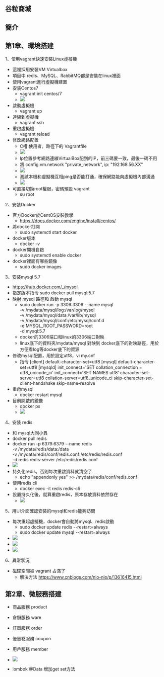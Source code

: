 ## 谷粒商城

## 簡介

## 第1章、環境搭建

1、使用vagrant快速安裝Linux虛擬機

- 這裡採用安裝VM Virtualbox
- 項目中 redis、MySQL、RabbitMQ都是安裝在linux裡面
- 使用vagrant進行虛擬機建置
- 安装Centos7
    - vagrant init centos/7
    - ![](/img/谷粒商城/01.PNG)
- 啟動虛擬機
    - vagrant up
- 連線到虛擬機
    - vagrant ssh
- 重啟虛擬機
    - vagrant reload
- 修改網路配置
    - C槽:使用者，路徑下的 Vagrantfile
    - ![](/img/谷粒商城/04.PNG)
    - Ip位置參考網路連線VirtualBox配到的IP，前三碼要一致，最後一碼不用
    - 將 config.vm.network "private_network", ip: "192.168.56.XX"
    - ![](/img/谷粒商城/02.PNG)
    - 測試本機和虛擬機互相ping是否能打通，確保網路能向虛擬機內部溝通
    - ![](/img/谷粒商城/03.PNG)
- 可直接切換root權限，密碼預設 vagrant
    - su root

2、安裝Docker

- 官方Docker於CentOS安裝教學
    - https://docs.docker.com/engine/install/centos/
- 將docker打開
    - sudo systemctl start docker
- docker版本
    - docker -v
- docker開機自啟
    - sudo systemctl enable docker
- docker裡面有哪些鏡像
    - sudo docker images

3、安裝mysql 5.7
- https://hub.docker.com/_/mysql
- 指定版本指令 sudo docker pull mysql:5.7
- 映射 mysql 路徑和 啟動 mysql
    - sudo docker run -p 3306:3306 --name mysql \
    -v /mydata/mysql/log:/var/log/mysql \
    -v /mydata/mysql/data:/var/lib/mysql \
    -v /mydata/mysql/conf:/etc/mysql/conf.d \
    -e MYSQL_ROOT_PASSWORD=root \
    -d mysql:5.7 
    - docker的3306端口和linux的3306端口對映
    - linux底下的資料夾/mydata/mysql 對映到 docker底下的對映路徑，用於方便看log等docker底下的資源
- 修改mysql配置，用於設定utf8，vi my.cnf
    - 指令
        [client]
        default-character-set=utf8
        [mysql]
        default-character-set=utf8
        [mysqld]
        init_connect='SET collation_connection = utf8_unicode_ci'
        init_connect='SET NAMES utf8'
        character-set-server=utf8
        collation-server=utf8_unicode_ci
        skip-character-set-client-handshake
        skip-name-resolve
- 重啟mysql
    - docker restart mysql
- 目前開啟的鏡像
    - docker ps
    - ![](/img/谷粒商城/05.PNG)

4、安裝 redis

- 和 mysql大同小異
- docker pull redis         
- docker run -p 6379:6379 --name redis \
    -v /mydata/redis/data:/data \
    -v /mydata/redis/conf/redis.conf:/etc/redis/redis.conf \
    -d redis redis-server /etc/redis/redis.conf
- ![](/img/谷粒商城/06.PNG)
- 持久化redis，否則每次重啟資料就清空了
    - echo "appendonly yes"  >> /mydata/redis/conf/redis.conf
- 使用redis cli
    - docker exec -it redis redis-cli
- 設置持久化後，就算重啟redis，原本存放資料依然存在
    - ![](/img/谷粒商城/07.PNG)

5、用UI介面確認安裝的mysql和redis能夠訪問

- 每次重起虛擬機，docker會自動將mysql、redis啟動
    - sudo docker update redis --restart=always
    - sudo docker update mysql --restart=always
- ![](/img/谷粒商城/08.PNG)
- ![](/img/谷粒商城/09.PNG)
- ![](/img/谷粒商城/10.PNG)

6、異常狀況

- 磁碟空間被 vagrant 占滿了
    - 解決方法 https://www.cnblogs.com/nio-nio/p/13616415.html
## 第2章、微服務搭建

- 商品服務 product
- 倉儲服務 ware
- 訂單服務 order
- 優惠卷服務 coupon
- 用戶服務 member
- ![](/img/谷粒商城/11.PNG)


- lombok @Data 增加get set方法